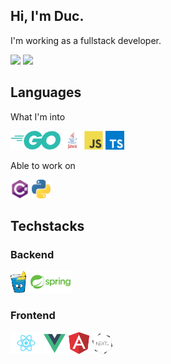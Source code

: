 ## Hi, I'm Duc.

I'm working as a fullstack developer.

<div class="half">
  <a href="https://github.com/QC-L"><img src="https://github-readme-stats.vercel.app/api?username=tminhduc2811&title_color=1abc9c&icon_color=1abc9c&text_color=798795&bg_color=2c3e50"></img></a>
  <a href="https://github.com/QC-L"><img src="https://github-readme-stats.vercel.app/api/top-langs/?username=tminhduc2811&hide=Objective-C,shell,swift&title_color=1abc9c&icon_color=1abc9c&text_color=798795&bg_color=2c3e50" height="195"></img></a>
</div>

## Languages

What I'm into

<code><img height="30" src="https://raw.githubusercontent.com/tminhduc2811/tminhduc2811/main/images/go.svg"></code>
<code><img height="30" src="https://raw.githubusercontent.com/tminhduc2811/tminhduc2811/main/images/java.svg"></code>
<code><img height="30" src="https://raw.githubusercontent.com/tminhduc2811/tminhduc2811/main/images/javascript.svg"></code>
<code><img height="30" src="https://raw.githubusercontent.com/tminhduc2811/tminhduc2811/main/images/typescript.svg"></code>

Able to work on

<code><img height="30" src="https://raw.githubusercontent.com/tminhduc2811/tminhduc2811/main/images/csharp.svg"></code>
<code><img height="30" src="https://raw.githubusercontent.com/tminhduc2811/tminhduc2811/main/images/python.svg"></code>

## Techstacks

### Backend
<code><img height="35" src="https://raw.githubusercontent.com/tminhduc2811/tminhduc2811/main/images/gin.png"></code>
<code><img height="35" src="https://raw.githubusercontent.com/tminhduc2811/tminhduc2811/main/images/spring.svg"></code>


### Frontend
<code><img height="35" src="https://raw.githubusercontent.com/tminhduc2811/tminhduc2811/main/images/reactjs.png"></code>
<code><img height="35" src="https://raw.githubusercontent.com/tminhduc2811/tminhduc2811/main/images/vuejs.svg"></code>
<code><img height="35" src="https://raw.githubusercontent.com/tminhduc2811/tminhduc2811/main/images/angular.svg"></code>
<code><img height="35" src="https://raw.githubusercontent.com/tminhduc2811/tminhduc2811/main/images/nextjs.png"></code>
